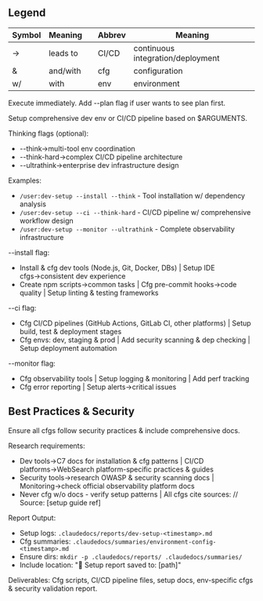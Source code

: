 ## Legend

| Symbol | Meaning  |     | Abbrev | Meaning                           |
| ------ | -------- | --- | ------ | --------------------------------- |
| →      | leads to |     | CI/CD  | continuous integration/deployment |
| &      | and/with |     | cfg    | configuration                     |
| w/     | with     |     | env    | environment                       |

Execute immediately. Add --plan flag if user wants to see plan first.

Setup comprehensive dev env or CI/CD pipeline based on $ARGUMENTS.

Thinking flags (optional):

- --think→multi-tool env coordination
- --think-hard→complex CI/CD pipeline architecture
- --ultrathink→enterprise dev infrastructure design

Examples:

- `/user:dev-setup --install --think` - Tool installation w/ dependency analysis
- `/user:dev-setup --ci --think-hard` - CI/CD pipeline w/ comprehensive workflow design
- `/user:dev-setup --monitor --ultrathink` - Complete observability infrastructure

--install flag:

- Install & cfg dev tools (Node.js, Git, Docker, DBs) | Setup IDE cfgs→consistent dev experience
- Create npm scripts→common tasks | Cfg pre-commit hooks→code quality | Setup linting & testing frameworks

--ci flag:

- Cfg CI/CD pipelines (GitHub Actions, GitLab CI, other platforms) | Setup build, test & deployment stages
- Cfg envs: dev, staging & prod | Add security scanning & dep checking | Setup deployment automation

--monitor flag:

- Cfg observability tools | Setup logging & monitoring | Add perf tracking
- Cfg error reporting | Setup alerts→critical issues

## Best Practices & Security

Ensure all cfgs follow security practices & include comprehensive docs.

Research requirements:

- Dev tools→C7 docs for installation & cfg patterns | CI/CD platforms→WebSearch platform-specific practices & guides
- Security tools→research OWASP & security scanning docs | Monitoring→check official observability platform docs
- Never cfg w/o docs - verify setup patterns | All cfgs cite sources: // Source: [setup guide ref]

Report Output:

- Setup logs: `.claudedocs/reports/dev-setup-<timestamp>.md`
- Cfg summaries: `.claudedocs/summaries/environment-config-<timestamp>.md`
- Ensure dirs: `mkdir -p .claudedocs/reports/ .claudedocs/summaries/`
- Include location: "📄 Setup report saved to: [path]"

Deliverables: Cfg scripts, CI/CD pipeline files, setup docs, env-specific cfgs & security validation report.

